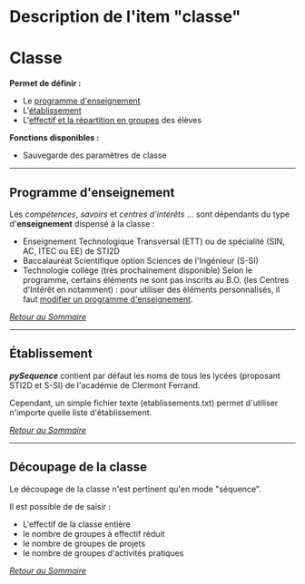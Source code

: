 # Description de l'item "classe"

# Classe #
**Permet de définir :**
  * Le [programme d'enseignement](Classe#Programme_d%27enseignement.md)
  * L'[établissement](Classe#%C3%89tablissement.md)
  * L'[effectif et la répartition en groupes](Classe#D%C3%A9coupage_de_la_classe.md) des élèves

**Fonctions disponibles :**
  * Sauvegarde des paramètres de classe


---


## Programme d'enseignement ##
Les _compétences_, _savoirs_ et _centres d'intérêts_ ... sont dépendants du type d'**enseignement** dispensé à la classe :
  * Enseignement Technologique Transversal (ETT) ou de spécialité (SIN, AC, ITEC ou EE) de STI2D
  * Baccalauréat Scientifique option Sciences de l'Ingénieur (S-SI)
  * Technologie collège (très prochainement disponible)
Selon le programme, certains éléments ne sont pas inscrits au B.O. (les Centres d'Intérêt en notamment) : pour utiliser des éléments personnalisés, il faut [modifier un programme d'enseignement](Modifier_programme.md).

_[Retour au Sommaire](Classe#Classe.md)_


---

## Établissement ##
_**pySequence**_ contient par défaut les noms de tous les lycées (proposant STI2D et S-SI) de l'académie de Clermont Ferrand.

Cependant, un simple fichier texte (etablissements.txt) permet d'utiliser n'importe quelle liste d'établissement.

_[Retour au Sommaire](Classe#Classe.md)_


---

## Découpage de la classe ##
Le découpage de la classe n'est pertinent qu'en mode "séquence".

Il est possible de de saisir :
  * L'effectif de la classe entière
  * le nombre de groupes à effectif réduit
  * le nombre de groupes de projets
  * le nombre de groupes d'activités pratiques

_[Retour au Sommaire](Classe#Classe.md)_